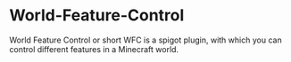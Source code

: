 # World-Feature-Control
World Feature Control or short WFC is a spigot plugin, with which you can control different features in a Minecraft world.

